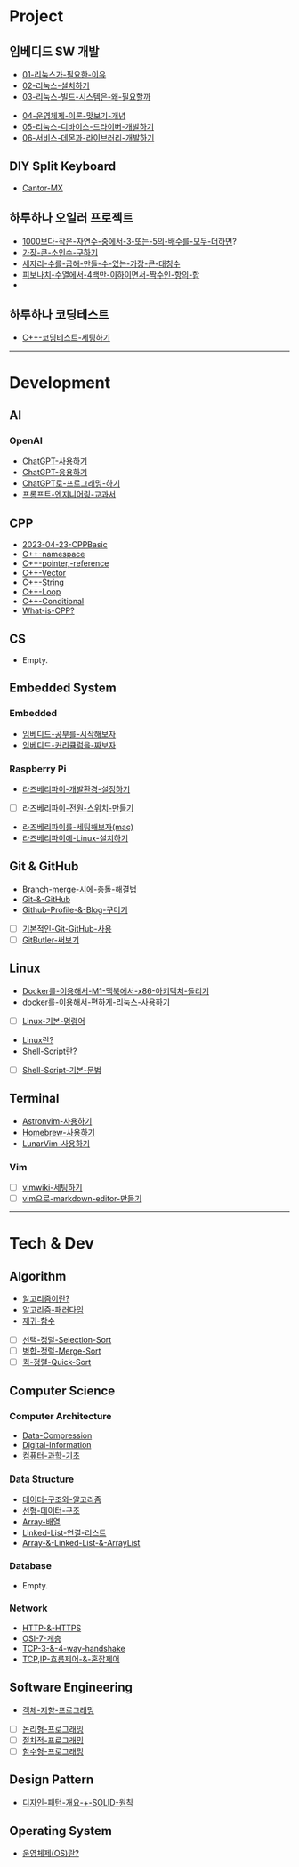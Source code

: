# Project

## 임베디드 SW 개발

  * [01-리눅스가-필요한-이유](01-리눅스가-필요한-이유.md)
  * [02-리눅스-설치하기](02-리눅스-설치하기)
  * [03-리눅스-빌드-시스템은-왜-필요할까](03-리눅스-빌드-시스템은-왜-필요할까)
  - [04-운영체제-이론-맛보기-개념](04-운영체제-이론-맛보기-개념)
  - [05-리눅스-디바이스-드라이버-개발하기](05-리눅스-디바이스-드라이버-개발하기)
  - [06-서비스-데몬과-라이브러리-개발하기](06-서비스-데몬과-라이브러리-개발하기)

## DIY Split Keyboard

  * [Cantor-MX](Cantor-MX)

## 하루하나 오일러 프로젝트

  * [1000보다-작은-자연수-중에서-3-또는-5의-배수를-모두-더하면](1000보다-작은-자연수-중에서-3-또는-5의-배수를-모두-더하면)?
  * [가장-큰-소인수-구하기](가장-큰-소인수-구하기)
  * [세자리-수를-곱해-만들-수-있는-가장-큰-대칭수](세자리-수를-곱해-만들-수-있는-가장-큰-대칭수)
  * [피보나치-수열에서-4백만-이하이면서-짝수인-항의-합](피보나치-수열에서-4백만-이하이면서-짝수인-항의-합)
  * 

## 하루하나 코딩테스트 

  * [C++-코딩테스트-세팅하기](C++-코딩테스트-세팅하기)

---

# Development

## AI

### OpenAI

  * [ChatGPT-사용하기](ChatGPT-사용하기)
  * [ChatGPT-응용하기](ChatGPT-응용하기)
  * [ChatGPT로-프로그래밍-하기](ChatGPT로-프로그래밍-하기)
  * [프롬프트-엔지니어링-교과서](프롬프트-엔지니어링-교과서)

## CPP

  * [2023-04-23-CPPBasic](2023-04-23-CPPBasic)
  * [C++-namespace](C++-namespace)
  * [C++-pointer,-reference](C++-pointer,-reference)
  * [C++-Vector](C++-Vector)
  * [C++-String](C++-String)
  * [C++-Loop](C++-Loop)
  * [C++-Conditional](C++-Conditional)
  * [What-is-CPP?](What-is-CPP?)
  
## CS

  * Empty.

## Embedded System

### Embedded

* [임베디드-공부를-시작해보자](임베디드-공부를-시작해보자)
* [임베디드-커리큘럼을-짜보자](임베디드-커리큘럼을-짜보자)

### Raspberry Pi

 * [라즈베리파이-개발환경-설정하기](라즈베리파이-개발환경-설정하기)
 * [ ] [라즈베리파이-전원-스위치-만들기](라즈베리파이-전원-스위치-만들기)
 * [라즈베리파이를-세팅해보자(mac)](라즈베리파이를-세팅해보자\(mac\))
 * [라즈베리파이에-Linux-설치하기](라즈베리파이에-Linux-설치하기)

## Git & GitHub

 * [Branch-merge-시에-충돌-해결법](Branch-merge-시에-충돌-해결법)
 * [Git-&-GitHub](Git-&-GitHub)
 * [Github-Profile-&-Blog-꾸미기](Github-Profile-&-Blog-꾸미기)
 * [ ] [기본적인-Git-GitHub-사용](기본적인-Git-GitHub-사용)
 * [ ] [GitButler-써보기](GitButler-써보기)

## Linux

* [Docker를-이용해서-M1-맥북에서-x86-아키텍처-돌리기](Docker를-이용해서-M1-맥북에서-x86-아키텍처-돌리기)
* [docker를-이용해서-편하게-리눅스-사용하기](docker를-이용해서-편하게-리눅스-사용하기)
* [ ] [Linux-기본-명령어](Linux-기본-명령어)
* [Linux란?](Linux란?)
* [Shell-Script란?](Shell-Script란?)
* [ ] [Shell-Script-기본-문법](Shell-Script-기본-문법)

## Terminal

* [Astronvim-사용하기](Astronvim-사용하기)
* [Homebrew-사용하기](Homebrew-사용하기)
* [LunarVim-사용하기](LunarVim-사용하기)

### Vim

* [ ] [vimwiki-세팅하기](vimwiki-세팅하기)
* [ ] [vim으로-markdown-editor-만들기](vim으로-markdown-editor-만들기)

---

# Tech & Dev

## Algorithm

* [알고리즘이란?](알고리즘이란?)
* [알고리즘-패러다임](알고리즘-패러다임)
* [재귀-함수](재귀-함수)

* [ ] [선택-정렬-Selection-Sort](선택-정렬-Selection-Sort>)
* [ ] [병합-정렬-Merge-Sort](병합-정렬-Merge-Sort)
* [ ] [퀵-정렬-Quick-Sort](퀵-정렬-Quick-Sort)

## Computer Science

### Computer Architecture

  * [Data-Compression](Data-Compression)
  * [Digital-Information](Digital-Information)
  * [컴퓨터-과학-기초](컴퓨터-과학-기초)

### Data Structure

  * [데이터-구조와-알고리즘](데이터-구조와-알고리즘)
  * [선형-데이터-구조](선형-데이터-구조)
  * [Array-배열](Array-배열)
  * [Linked-List-연결-리스트](Linked-List-연결-리스트)
  * [Array-&-Linked-List-&-ArrayList](Array-&-Linked-List-&-ArrayList)

### Database

  * Empty.

### Network

  * [HTTP-&-HTTPS](HTTP-&-HTTPS)
  * [OSI-7-계층](OSI-7-계층)
  * [TCP-3-&-4-way-handshake](TCP-3-&-4-way-handshake)
  * [TCP,IP-흐름제어-&-혼잡제어](TCP,IP-흐름제어-&-혼잡제어)

## Software Engineering

  * [객체-지향-프로그래밍](객체-지향-프로그래밍)
  * [ ] [논리형-프로그래밍](논리형-프로그래밍)
  * [ ] [절차적-프로그래밍](절차적-프로그래밍)
  * [ ] [함수형-프로그래밍](함수형-프로그래밍)

## Design Pattern

  * [디자인-패턴-개요-+-SOLID-원칙](디자인-패턴-개요-+-SOLID-원칙)

## Operating System

  * [운영체제(OS)란?](운영체제\(OS\)란?)
